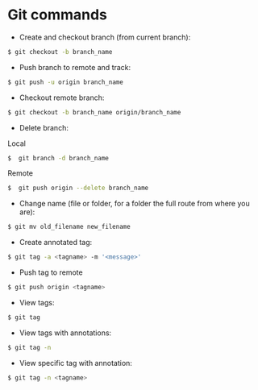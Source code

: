 # Git commands

+ Create and checkout branch (from current branch): 

```bash
$ git checkout -b branch_name
```

+ Push branch to remote and track: 

```bash
$ git push -u origin branch_name
```

+ Checkout remote branch: 

```bash
$ git checkout -b branch_name origin/branch_name
```

+ Delete branch: 

Local

```bash
$  git branch -d branch_name
```

Remote

```bash
$  git push origin --delete branch_name
```

+ Change name (file or folder, for a folder the full route from where you are): 

```bash
$ git mv old_filename new_filename
```

+ Create annotated tag: 

```bash
$ git tag -a <tagname> -m '<message>'
```

+ Push tag to remote

```bash
$ git push origin <tagname>
```

+ View tags: 

```bash
$ git tag
```

+ View tags with annotations: 

```bash
$ git tag -n
```

+ View specific tag with annotation: 

```bash
$ git tag -n <tagname>
```


